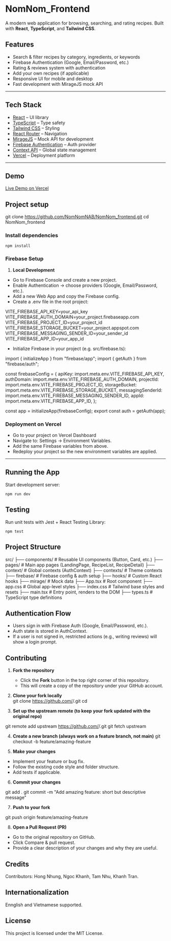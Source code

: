 # NomNom_Frontend

A modern web application for browsing, searching, and rating recipes. Built with **React**, **TypeScript**, and **Tailwind CSS**.

## Features

- Search & filter recipes by category, ingredients, or keywords
- Firebase Authentication (Google, Email/Password, etc.)
- Rating & reviews system with authentication
- Add your own recipes (if applicable)
- Responsive UI for mobile and desktop
- Fast development with MirageJS mock API

---

## Tech Stack

- [React](https://reactjs.org/) – UI library
- [TypeScript](https://www.typescriptlang.org/) – Type safety
- [Tailwind CSS](https://tailwindcss.com/) – Styling
- [React Router](https://reactrouter.com/) – Navigation
- [MirageJS](https://miragejs.com/) – Mock API for development
- [Firebase Authentication](https://firebase.google.com/docs/auth) – Auth provider
- [Context API](https://react.dev/reference/react/useContext) – Global state management
- [Vercel](https://vercel.com/) – Deployment platform

---

## Demo

[Live Demo on Vercel](https://nomnom-nab.vercel.app/)

## Project setup

git clone https://github.com/NomNomNAB/NomNom_frontend.git
cd NomNom_frontend

### Install dependencies

`npm install`

### Firebase Setup

1. **Local Development**

- Go to Firebase Console and create a new project.
- Enable Authentication → choose providers (Google, Email/Password, etc.).
- Add a new Web App and copy the Firebase config.
- Create a .env file in the root project:

VITE_FIREBASE_API_KEY=your_api_key
VITE_FIREBASE_AUTH_DOMAIN=your_project.firebaseapp.com
VITE_FIREBASE_PROJECT_ID=your_project_id
VITE_FIREBASE_STORAGE_BUCKET=your_project.appspot.com
VITE_FIREBASE_MESSAGING_SENDER_ID=your_sender_id
VITE_FIREBASE_APP_ID=your_app_id

- Initialize Firebase in your project (e.g. src/firebase.ts):

import { initializeApp } from "firebase/app";
import { getAuth } from "firebase/auth";

const firebaseConfig = {
apiKey: import.meta.env.VITE_FIREBASE_API_KEY,
authDomain: import.meta.env.VITE_FIREBASE_AUTH_DOMAIN,
projectId: import.meta.env.VITE_FIREBASE_PROJECT_ID,
storageBucket: import.meta.env.VITE_FIREBASE_STORAGE_BUCKET,
messagingSenderId: import.meta.env.VITE_FIREBASE_MESSAGING_SENDER_ID,
appId: import.meta.env.VITE_FIREBASE_APP_ID,
};

const app = initializeApp(firebaseConfig);
export const auth = getAuth(app);

### Deployment on Vercel

- Go to your project on Vercel Dashboard
- Navigate to: Settings → Environment Variables.
- Add the same Firebase variables from above.
- Redeploy your project so the new environment variables are applied.

---

## Running the App

Start development server:

`npm run dev`

## Testing

Run unit tests with Jest + React Testing Library:

`npm test`

## Project Structure

src/
├── components/ # Reusable UI components (Button, Card, etc.)
├── pages/ # Main app pages (LandingPage, RecipeList, RecipeDetail)
├── context/ # Global contexts (AuthContext)
├── contexts/ # Theme contexts
├── firebase/ # Firebase config & auth setup
├── hooks/ # Custom React hooks
├── mirage/ # Mock data
├── App.tsx # Root component
├── app.css # Global app-level styles
├── index.css # Tailwind base styles and resets
├── main.tsx # Entry point, renders <App /> to the DOM
├── types.ts # TypeScript type definitions

## Authentication Flow

- Users sign in with Firebase Auth (Google, Email/Password, etc.).
- Auth state is stored in AuthContext.
- If a user is not signed in, restricted actions (e.g., writing reviews) will show a login prompt.

## Contributing

1. **Fork the repository**

   - Click the **Fork** button in the top right corner of this repository.
   - This will create a copy of the repository under your GitHub account.

2. **Clone your fork locally**  
   git clone https://github.com/<your-username>/<repo-name>.git
   cd <repo-name>
3. **Set up the upstream remote (to keep your fork updated with the original repo)**

git remote add upstream https://github.com/<original-owner>/<repo-name>.git
git fetch upstream

4. **Create a new branch (always work on a feature branch, not main)**
   git checkout -b feature/amazing-feature

5. **Make your changes**

- Implement your feature or bug fix.
- Follow the existing code style and folder structure.
- Add tests if applicable.

6. **Commit your changes**

git add .
git commit -m "Add amazing feature: short but descriptive message"

7. **Push to your fork**

git push origin feature/amazing-feature

8. **Open a Pull Request (PR)**

- Go to the original repository on GitHub.
- Click Compare & pull request.
- Provide a clear description of your changes and why they are useful.

## Credits

Contributors: Hong Nhung, Ngoc Khanh, Tam Nhu, Khanh Tran.

## Internationalization

Ennglish and Vietnamese supported.

## License

This project is licensed under the MIT License.
